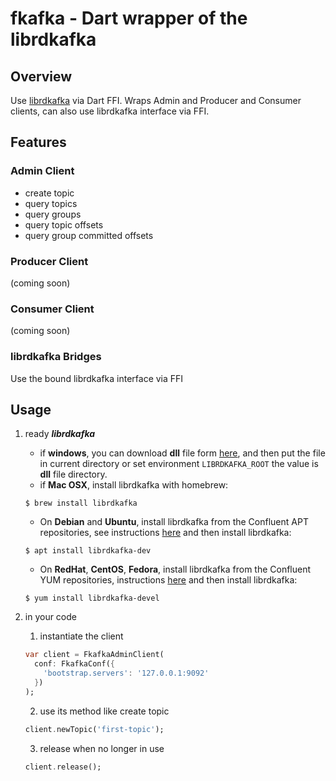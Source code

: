 # fkafka - Dart wrapper of the librdkafka

## Overview

Use [librdkafka](https://github.com/edenhill/librdkafka) via Dart FFI. Wraps Admin and Producer and Consumer clients, can also use librdkafka interface via FFI.

## Features

### Admin Client

- create topic
- query topics
- query groups
- query topic offsets
- query group committed offsets

### Producer Client

(coming soon)

### Consumer Client

(coming soon)

### librdkafka Bridges

Use the bound librdkafka interface via FFI

## Usage

1. ready ***librdkafka***

   - if **windows**, you can download **dll** file form [here](https://github.com/headone/fkafka/tree/master/lib/librdkafka), and then put the file in current directory or set environment `LIBRDKAFKA_ROOT` the value is **dll** file directory.
   - if **Mac OSX**, install librdkafka with homebrew:

   ```shell
   $ brew install librdkafka
   ```

   - On **Debian** and **Ubuntu**, install librdkafka from the Confluent APT repositories, see instructions [here](https://docs.confluent.io/platform/current/installation/installing_cp/deb-ubuntu.html#get-the-software) and then install librdkafka:

   ```shell
   $ apt install librdkafka-dev
   ```

   - On **RedHat**, **CentOS**, **Fedora**, install librdkafka from the Confluent YUM repositories, instructions [here](https://docs.confluent.io/platform/current/installation/installing_cp/rhel-centos.html#get-the-software) and then install librdkafka:

   ```shell
   $ yum install librdkafka-devel
   ```

1. in your code

   1. instantiate the client

   ```dart
   var client = FkafkaAdminClient(
     conf: FkafkaConf({
       'bootstrap.servers': '127.0.0.1:9092'
     })
   );
   ```

   2. use its method like create topic

   ```dart
   client.newTopic('first-topic');
   ```

   3. release when no longer in use

   ```dart
   client.release();
   ```

